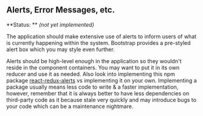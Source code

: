 Alerts, Error Messages, etc.
-------

**Status: ** *(not yet implemented)*


The application should make extensive use of alerts to inform users of what is currently happening within the system. Bootstrap provides a pre-styled alert box which you may style even further.

Alerts should be high-level enough in the application so they wouldn't reside in the component containers. You may want to put it in its own reducer and use it as needed. Also look into implementing this npm package [react-redux-alerts](https://www.npmjs.com/package/react-redux-alerts) vs implementing it on your own. Implementing a package usually means less code to write & a faster implementation, however, remember that it is always better to have less dependencies on third-party code as it because stale very quickly and may introduce bugs to your code which can be a maintenance nightmare.

